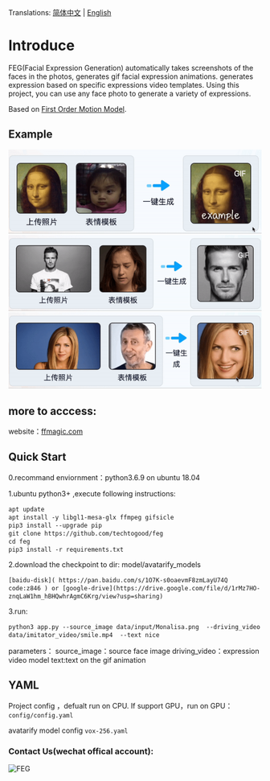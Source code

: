 Translations: [简体中文](README.md) | [English](README-en.md) 

# Introduce
FEG(Facial Expression Generation) automatically takes screenshots of the faces in the photos, generates gif facial expression animations. generates expression  based on specific expressions video templates. Using this project, you can use any face photo to generate a variety of expressions.

Based on [First Order Motion Model](https://github.com/AliaksandrSiarohin/first-order-model).


## Example
![avatar-imitator](data/example/example1.gif)
![avatar-imitator](data/example/example2.gif)
![avatar-imitator](data/example/example3.gif)

## more to acccess:
website：[ffmagic.com](https://www.ffmagic.com)


## Quick Start

0.recommand enviornment：python3.6.9 on ubuntu 18.04


1.ubuntu python3+ ,execute following instructions:
```
apt update
apt install -y libgl1-mesa-glx ffmpeg gifsicle
pip3 install --upgrade pip
git clone https://github.com/techtogood/feg
cd feg
pip3 install -r requirements.txt
```


2.download the checkpoint to dir: model/avatarify_models
```
[baidu-disk]( https://pan.baidu.com/s/1O7K-s0oaevmF8zmLayU74Q   code:z846 ) or [google-drive](https://drive.google.com/file/d/1rMz7HO-znqLaW1hm_hBHQwhrAgmC6Krg/view?usp=sharing)
```

3.run:
```
python3 app.py --source_image data/input/Monalisa.png  --driving_video data/imitator_video/smile.mp4  --text nice
```
parameters：
source_image：source face image
driving_video：expression video model
text:text on the gif animation


## YAML

Project config ，defualt run on CPU. If support GPU，run on GPU：
```config/config.yaml```

avatarify model config
```vox-256.yaml```


### Contact Us(wechat offical account):
![FEG](data/img/wechat_official_account.jpg)


